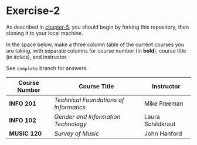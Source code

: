 # Exercise-2

As described in [chapter-5](https://info201-s17.github.io/book/introduction-to-git-and-github.html), you should begin by forking this repository, then cloning it to your local machine.

In the space below, make a three column table of the current courses you are taking, with separate columns for course number (in **bold**), course title (in _italics_), and instructor.

See `complete` branch for answers.

 Course Number | Course Title | Instructor
--- | --- | ---
**INFO 201** | *Technical Foundations of Informatics* | Mike Freeman
**INFO 102** | *Gender and Information Technology* | Laura Schildkraut
**MUSIC 120** | *Survey of Music* | John Hanford
